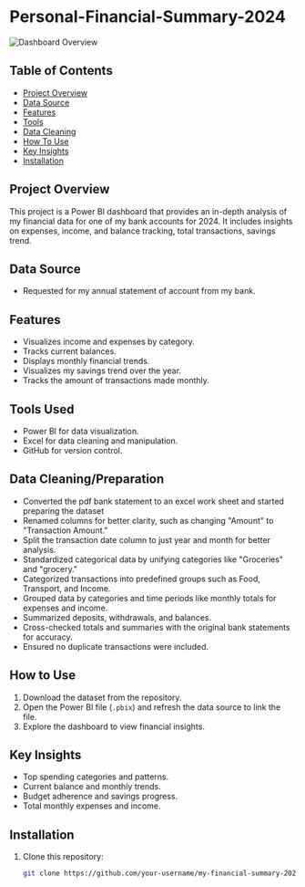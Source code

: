 # Personal-Financial-Summary-2024

![Dashboard Overview](Personal-Financial-Summary-Dashboard.png)

## Table of Contents
- [Project Overview](##Project-Overview)
- [Data Source](##Data-Source)
- [Features](##Features)
- [Tools](##Tools-Used)
- [Data Cleaning](##Data-Cleaning/Preparation)
- [How To Use](##How-to-Use)
- [Key Insights](##Key-Insights)
- [Installation](##Installation)

## Project Overview
This project is a Power BI dashboard that provides an in-depth analysis of my financial data for one of my bank accounts for 2024. It includes insights on expenses, income, and balance tracking, total transactions, savings trend.

## Data Source
- Requested for my annual statement of account from my bank.

## Features
- Visualizes income and expenses by category.
- Tracks current balances.
- Displays monthly financial trends.
- Visualizes my savings trend over the year.
- Tracks the amount of transactions made monthly.

## Tools Used
- Power BI for data visualization.
- Excel for data cleaning and manipulation.
- GitHub for version control.

## Data Cleaning/Preparation
- Converted the pdf bank statement to an excel work sheet and started preparing the dataset
- Renamed columns for better clarity, such as changing "Amount" to "Transaction Amount."
- Split the transaction date column to just year and month for better analysis.
- Standardized categorical data by unifying categories like "Groceries" and "grocery."
- Categorized transactions into predefined groups such as Food, Transport, and Income.
- Grouped data by categories and time periods like monthly totals for expenses and income.
- Summarized deposits, withdrawals, and balances.
- Cross-checked totals and summaries with the original bank statements for accuracy.
- Ensured no duplicate transactions were included.

## How to Use
1. Download the dataset from the repository.
2. Open the Power BI file (`.pbix`) and refresh the data source to link the file.
3. Explore the dashboard to view financial insights.

## Key Insights
- Top spending categories and patterns.
- Current balance and monthly trends.
- Budget adherence and savings progress.
- Total monthly expenses and income.

## Installation
1. Clone this repository:
   ```bash
   git clone https://github.com/your-username/my-financial-summary-2024.git
